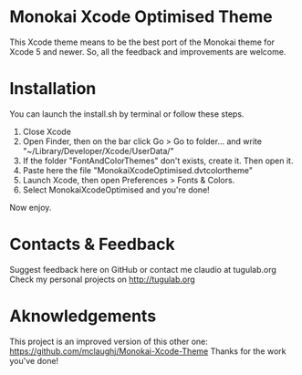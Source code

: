 Monokai Xcode Optimised Theme 
=======

This Xcode theme means to be the best port of the Monokai theme for Xcode 5 and newer.
So, all the feedback and improvements are welcome.


Installation
=======
You can launch the install.sh by terminal or follow these steps.

1) Close Xcode
2) Open Finder, then on the bar click Go > Go to folder... and write "~/Library/Developer/Xcode/UserData/"
3) If the folder "FontAndColorThemes" don't exists, create it. Then open it.
4) Paste here the file "MonokaiXcodeOptimised.dvtcolortheme"
5) Launch Xcode, then open Preferences > Fonts & Colors.
6) Select MonokaiXcodeOptimised and you're done!

Now enjoy.


Contacts & Feedback
=======

Suggest feedback here on GitHub or contact me claudio at tugulab.org
Check my personal projects on http://tugulab.org


Aknowledgements
=======
This project is an improved version of this other one:
https://github.com/mclaughj/Monokai-Xcode-Theme
Thanks for the work you've done!
